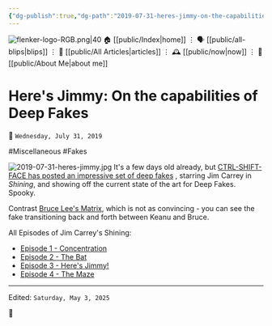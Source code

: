 ```yaml
---
{"dg-publish":true,"dg-path":"2019-07-31-heres-jimmy-on-the-capabilities-of-deep-fakes.md","dg-permalink":"2019/07/31/heres-jimmy-on-the-capabilities-of-deep-fakes/","permalink":"/2019/07/31/heres-jimmy-on-the-capabilities-of-deep-fakes/","title":"Here's Jimmy: On the capabilities of Deep Fakes","created":"2019-07-31T00:00:00","updated":"2025-05-03T09:53:34"}
---
```



<div class="transclusion internal-embed is-loaded"><div class="markdown-embed">




![flenker-logo-RGB.png|40](/img/user/attachments/flenker-logo-RGB.png)
🏠 [[public/Index\|home]]  ⋮ 🗣️ [[public/all-blips\|blips]] ⋮  📝 [[public/All Articles\|articles]]  ⋮ 🕰️ [[public/now\|now]] ⋮ 🪪 [[public/About Me\|about me]]


</div></div>


# Here's Jimmy: On the capabilities of Deep Fakes
<p><span>📆 <code>Wednesday, July 31, 2019</code></span></p>
#Miscellaneous #Fakes

![2019-07-31-heres-jimmy.jpg](/img/user/attachments/2019-07-31-heres-jimmy.jpg)
It's a few days old already, but [CTRL-SHIFT-FACE has posted an impressive set of deep fakes](https://www.youtube.com/watch?v=Dx59bskG8dc) , starring Jim Carrey in _Shining_, and showing off the current state of the art for Deep Fakes. Spooky.

Contrast [Bruce Lee's Matrix](https://www.youtube.com/watch?v=F2mwz_cnAIk), which is not as convincing - you can see the fake transitioning back and forth between Keanu and Bruce.

All Episodes of Jim Carrey's Shining:
- [Episode 1 - Concentration](https://www.youtube.com/watch?v=HG_NZpkttXE)
- [Episode 2 - The Bat](https://www.youtube.com/watch?v=-ZRUZzZPGto)
- [Episode 3 - Here's Jimmy!](https://www.youtube.com/watch?v=Dx59bskG8dc)
- [Episode 4 - The Maze](https://www.youtube.com/watch?v=UlvoEW7l5rs)

- - -
<p><span>Edited: <code>Saturday, May 3, 2025</code></span></p>

👾
